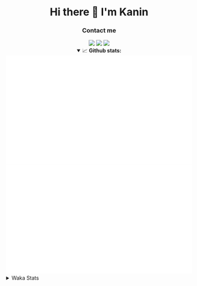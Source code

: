 <div align="center">
 <h1>Hi there 👋 I'm Kanin</h1>
 <h3>Contact me</h3>
 <a href="mailto:im@kanin.dev"><img src="https://img.shields.io/badge/gmail-%23D14836.svg?&style=for-the-badge&logo=gmail&logoColor=white"/></a>
 <a href="https://twitter.com/KaninDev"><img src="https://img.shields.io/badge/twitter-%231DA1F2.svg?&style=for-the-badge&logo=twitter&logoColor=white"/></a>
 <a href="https://www.linkedin.com/in/KaninDev"><img src="https://img.shields.io/badge/linkedin-%230077B5.svg?&style=for-the-badge&logo=linkedin&logoColor=white"/></a>
<details open>
  <summary>📈 <b>Github stats:</b></summary>
  <img src="https://github.com/Kanin/Kanin/blob/master/scripts/GitHubStats/generated/overview.svg"/>
  <img src="https://github.com/Kanin/Kanin/blob/master/scripts/GitHubStats/generated/languages.svg"/>
</details>
</div>

<details>
 <summary>Waka Stats</summary>

<!--START_SECTION:waka-->
![Code Time](http://img.shields.io/badge/Code%20Time-1%2C795%20hrs%206%20mins-blue)

![Profile Views](http://img.shields.io/badge/Profile%20Views-23-blue)

![Lines of code](https://img.shields.io/badge/From%20Hello%20World%20I%27ve%20Written-27%20Thousand%20lines%20of%20code-blue)

**🐱 My GitHub Data** 

> 🏆 463 Contributions in the Year 2021
 > 
> 📦 81.4 kB Used in GitHub's Storage 
 > 
> 🚫 Not Opted to Hire
 > 
> 📜 13 Public Repositories 
 > 
> 🔑 9 Private Repositories  
 > 
**I'm an Early 🐤** 

```text
🌞 Morning    100 commits    ████░░░░░░░░░░░░░░░░░░░░░   15.75% 
🌆 Daytime    237 commits    █████████░░░░░░░░░░░░░░░░   37.32% 
🌃 Evening    146 commits    █████░░░░░░░░░░░░░░░░░░░░   22.99% 
🌙 Night      152 commits    ██████░░░░░░░░░░░░░░░░░░░   23.94%

```
📅 **I'm Most Productive on Monday** 

```text
Monday       120 commits    ████░░░░░░░░░░░░░░░░░░░░░   18.9% 
Tuesday      104 commits    ████░░░░░░░░░░░░░░░░░░░░░   16.38% 
Wednesday    111 commits    ████░░░░░░░░░░░░░░░░░░░░░   17.48% 
Thursday     70 commits     ██░░░░░░░░░░░░░░░░░░░░░░░   11.02% 
Friday       72 commits     ██░░░░░░░░░░░░░░░░░░░░░░░   11.34% 
Saturday     55 commits     ██░░░░░░░░░░░░░░░░░░░░░░░   8.66% 
Sunday       103 commits    ████░░░░░░░░░░░░░░░░░░░░░   16.22%

```


📊 **This Week I Spent My Time On** 

```text
⌚︎ Time Zone: America/New_York

💬 Programming Languages: 
Python                   2 hrs 25 mins       ████████████████░░░░░░░░░   65.07% 
virtualenv               1 hr 7 mins         ███████░░░░░░░░░░░░░░░░░░   30.43% 
Text                     10 mins             █░░░░░░░░░░░░░░░░░░░░░░░░   4.5%

🔥 Editors: 
PyCharm                  3 hrs 42 mins       █████████████████████████   100.0%

🐱‍💻 Projects: 
TomsBotPyCord            3 hrs 38 mins       ████████████████████████░   97.81% 
py-cord                  2 mins              ░░░░░░░░░░░░░░░░░░░░░░░░░   1.03% 
Unknown Project          1 min               ░░░░░░░░░░░░░░░░░░░░░░░░░   0.75% 
TomsBot                  0 secs              ░░░░░░░░░░░░░░░░░░░░░░░░░   0.4%

💻 Operating System: 
Linux                    3 hrs 42 mins       █████████████████████████   100.0%

```

**I Mostly Code in Python** 

```text
Python                   23 repos            ███████████████████░░░░░░   76.67% 
JavaScript               3 repos             ██░░░░░░░░░░░░░░░░░░░░░░░   10.0% 
Java                     2 repos             █░░░░░░░░░░░░░░░░░░░░░░░░   6.67% 
Kotlin                   1 repo              ░░░░░░░░░░░░░░░░░░░░░░░░░   3.33% 
HTML                     1 repo              ░░░░░░░░░░░░░░░░░░░░░░░░░   3.33%

```


**Timeline**

![Chart not found](https://raw.githubusercontent.com/Kanin/Kanin/master/charts/bar_graph.png) 


 Last Updated on 08/12/2021
<!--END_SECTION:waka-->
</details>
